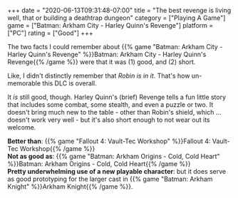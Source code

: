 +++
date = "2020-06-13T09:31:48-07:00"
title = "The best revenge is living well, that or building a deathtrap dungeon"
category = ["Playing A Game"]
game = ["Batman: Arkham City - Harley Quinn's Revenge"]
platform = ["PC"]
rating = ["Good"]
+++

The two facts I could remember about {{% game "Batman: Arkham City - Harley Quinn's Revenge" %}}Batman: Arkham City - Harley Quinn's Revenge{{% /game %}} were that it was (1) good, and (2) short.

Like, I didn't distinctly remember that <i>Robin is in it</i>.  That's how un-memorable this DLC is overall.

It <i>is</i> still good, though.  Harley Quinn's (brief) Revenge tells a fun little story that includes some combat, some stealth, and even a puzzle or two.  It doesn't bring much new to the table - other than Robin's shield, which ... doesn't work very well - but it's also short enough to not wear out its welcome.

<b>Better than</b>: {{% game "Fallout 4: Vault-Tec Workshop" %}}Fallout 4: Vault-Tec Workshop{{% /game %}}  
<b>Not as good as</b>: {{% game "Batman: Arkham Origins - Cold, Cold Heart" %}}Batman: Arkham Origins - Cold, Cold Heart{{% /game %}}  
<b>Pretty underwhelming use of a new playable character</b>: but it does serve as good prototyping for the larger cast in {{% game "Batman: Arkham Knight" %}}Arkham Knight{{% /game %}}.
